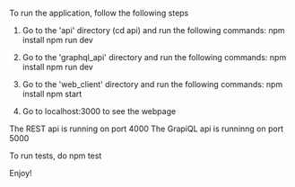 To run the application, follow the following steps

1. Go to the 'api' directory (cd api) and run the following commands:
        npm install
        npm run dev

2. Go to the 'graphql_api' directory and run the following commands:
        npm install
        npm run dev

3. Go to the 'web_client' directory and run the following commands:
        npm install
        npm start

4. Go to localhost:3000 to see the webpage

The REST api is running on port 4000
The GrapiQL api is runninng on port 5000

To run tests, do
        npm test

Enjoy!